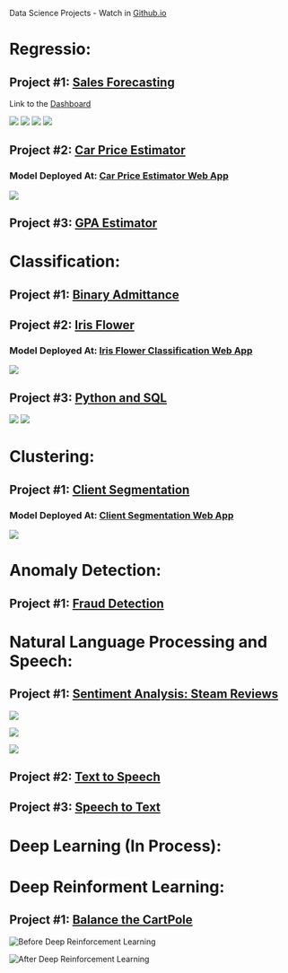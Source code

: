 Data Science Projects - Watch in [Github.io](https://aldanajd.github.io/Data_Scientist/)

# Regressio:

## Project #1: [Sales Forecasting](https://github.com/aldanajd/Data_Scientist/tree/main/Machine%20Learning/Regression/Sales_Forescasting) 

Link to the [Dashboard](https://public.tableau.com/views/SalesForecasting_16511965305110/Dashboard1?:language=en-US&:display_count=n&:origin=viz_share_link)

![](https://github.com/aldanajd/Data_Analyst/blob/main/Images/Tableau_dasboard%20-%20sales_clp.png)
![](Machine%20Learning/Regression/Sales_Forescasting/Images/prophet_predictions2.png)
![](Machine%20Learning/Regression/Sales_Forescasting/Images/prophet_predictions.JPG)
![](Machine%20Learning/Regression/Sales_Forescasting/Images/sklearn_rf_predictions.JPG)

## Project #2: [Car Price Estimator](https://github.com/aldanajd/Data_Scientist_I/tree/main/Machine%20Learning/Regression/Cars_price_estimator)

### Model Deployed At: [Car Price Estimator Web App](https://share.streamlit.io/aldanajd/data_scientist/main/Deployment/Regression/Car_price_estimator/car_price_st.py) 

![](Deployment/Regression/Car_price_estimator/Car_price_web_app.PNG)

## Project #3: [GPA Estimator](https://github.com/aldanajd/Data_Scientist/tree/main/Machine%20Learning/Regression/GPA_estimator) 

# Classification:

## Project #1: [Binary Admittance](https://github.com/aldanajd/Data_Scientist_I/tree/main/Machine%20Learning/Classification/Binary_admittance)

## Project #2: [Iris Flower](https://github.com/aldanajd/Data_Scientist_I/tree/main/Machine%20Learning/Classification/Iris_Flower)

### Model Deployed At: [Iris Flower Classification Web App](https://share.streamlit.io/aldanajd/data_scientist/main/Deployment/Classification/Iris_Classifier/iris_classifier_st.py)

![](Deployment/Classification/Iris_Classifier/Iris_classifier_web_app.PNG)

## Project #3: [Python and SQL](https://github.com/aldanajd/Data_Scientist/blob/main/Machine%20Learning/Classification/SQL_Python)

![](https://github.com/aldanajd/Data_Scientist/blob/main/Machine%20Learning/Classification/SQL_Python/Images/sql_python_syntax.PNG)
![](https://github.com/aldanajd/Data_Scientist/blob/main/Machine%20Learning/Classification/SQL_Python/Images/sql_python_result.PNG)

# Clustering:

## Project #1: [Client Segmentation](https://github.com/aldanajd/Data_Scientist_I/tree/main/Machine%20Learning/Clustering/Client_segmentation)

### Model Deployed At: [Client Segmentation Web App](https://share.streamlit.io/aldanajd/data_scientist/main/Deployment/Clustering/Multi_clustering/multi_clustering_st.py)

![](Deployment/Clustering/Multi_clustering/client_segmentation_web_app.PNG)

# Anomaly Detection:

## Project #1: [Fraud Detection](https://github.com/aldanajd/Data_Scientist_I/tree/main/Machine%20Learning/Anomaly%20Detection/Fraud%20Detection)

# Natural Language Processing and Speech:

## Project #1: [Sentiment Analysis: Steam Reviews](https://github.com/aldanajd/Data_Scientist/tree/main/Machine%20Learning/NLP%20%2B%20Speech/Sentiment%20Analysis/Steam%20Reviews)

![](Machine%20Learning/NLP%20%2B%20Speech/Sentiment%20Analysis/Steam%20Reviews/Images/polarity_plot.png)

![](Machine%20Learning/NLP%20%2B%20Speech/Sentiment%20Analysis/Steam%20Reviews/Images/word_freq.png)

![](Machine%20Learning/NLP%20%2B%20Speech/Sentiment%20Analysis/Steam%20Reviews/Images/recommendation_df.png)

## Project #2: [Text to Speech](https://github.com/aldanajd/Data_Scientist/tree/main/Machine%20Learning/NLP%20%2B%20Speech/Text%20to%20Speech)

## Project #3: [Speech to Text](https://github.com/aldanajd/Data_Scientist/tree/main/Machine%20Learning/NLP%20%2B%20Speech/Speech%20to%20Text)

# Deep Learning (In Process):

# Deep Reinforment Learning:

## Project #1: [Balance the CartPole](https://github.com/aldanajd/Data_Scientist/tree/main/Machine%20Learning/Deep%20Reinforcement%20Learning/Cartpole_intro_to_RL)

![Before Deep Reinforcement Learning](https://github.com/aldanajd/Data_Scientist/blob/main/Machine%20Learning/Deep%20Reinforcement%20Learning/Cartpole_intro_to_RL/Gif/before_rl.gif)

![After Deep Reinforcement Learning](https://github.com/aldanajd/Data_Scientist/blob/main/Machine%20Learning/Deep%20Reinforcement%20Learning/Cartpole_intro_to_RL/Gif/after_rl.gif)

